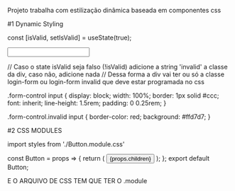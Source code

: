 Projeto trabalha com estilização dinâmica baseada em componentes css 

#1 Dynamic Styling

const [isValid, setIsValid] = useState(true);

<div className={`login-form ${!isValid ? 'invalid' : ''}`}> 
  <input type="text" onChange={goalInputChangeHandler} />
</div> 
 
// Caso o state isValid seja falso (!isValid) adicione a string 'invalid' a classe da div, caso não, adicione nada
// Dessa forma a div vai ter ou só a classe login-form ou login-form invalid que deve estar programada no css

.form-control input {
  display: block;
  width: 100%;
  border: 1px solid #ccc;
  font: inherit;
  line-height: 1.5rem;
  padding: 0 0.25rem;
}

.form-control.invalid input {
  border-color: red;
  background: #ffd7d7;
}

#2 CSS MODULES

import styles from './Button.module.css'

const Button = props => {
  return (
    <button type={props.type} className={styles.button} onClick={props.onClick}>
      {props.children}
    </button>
  );
};
export default Button;

E O ARQUIVO DE CSS TEM QUE TER O .module
